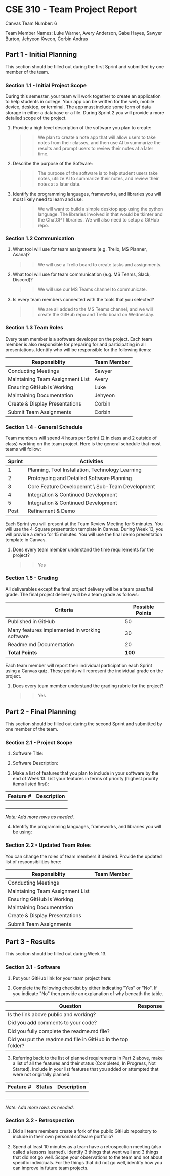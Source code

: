 # CSE 310 - Team Project Report

Canvas Team Number: 6

Team Member Names: Luke Warner, Avery Anderson, Gabe Hayes, Sawyer Burton, Jehyeon Kweon, Corbin Andrus

## Part 1 - Initial Planning

This section should be filled out during the first Sprint and submitted by one member of the team.

### Section 1.1 - Initial Project Scope

During this semester, your team will work together to create an application to help students in college.  Your app can be written for the web, mobile device, desktop, or terminal.  The app must include some form of data storage in either a database or a file.  During Sprint 2 you will provide a more detailed scope of the project. 

1. Provide a high level description of the software you plan to create: 

    >> We plan to create a note app that will allow users to take notes from their classes, and then use AI to summarize the results and prompt users to review their notes at a later time.

2. Describe the purpose of the Software:

    >> The purpose of the software is to help student users take notes, utilize AI to summarize their notes, and review their notes at a later date.

3. Identify the programming languages, frameworks, and libraries you will most likely need to learn and use:

    >> We will want to build a simple desktop app using the python language. The libraries involved in that would be tkinter and the ChatGPT libraries. We will also need to setup a GitHub repo. 

### Section 1.2 Communication

1. What tool will use for team assignments (e.g. Trello, MS Planner, Asana)? 

    >> We will use a Trello board to create tasks and assignments.

2. What tool will use for team communication (e.g. MS Teams, Slack, Discord)? 

    >> We will use our MS Teams channel to communicate.

3. Is every team members connected with the tools that you selected?

    >> We are all added to the MS Teams channel, and we will create the GitHub repo and Trello board on Wednesday. 

### Section 1.3 Team Roles

Every team member is a software developer on the project.  Each team member is also responsible for preparing for and participating in all presentations.  Identify who will be responsible for the following items:

|Responsiblity                   |Team Member         |
|--------------------------------|--------------------|
|Conducting Meetings             | Sawyer             |
|Maintaining Team Assignment List| Avery              |
|Ensuring GitHub is Working      | Luke               |
|Maintaining Documentation       | Jehyeon            |
|Create & Display Presentations  | Corbin             |
|Submit Team Assignments         | Corbin             |

### Section 1.4 - General Schedule

Team members will spend 4 hours per Sprint (2 in class and 2 outside of class) working on the team project. Here is the general schedule that most teams will follow:

|Sprint|Activities                                      |
|------|------------------------------------------------|
|  1   |Planning, Tool Installation, Technology Learning|
|  2   |Prototyping and Detailed Software Planning      |
|  3   |Core Feature Developemnt \ Sub-Team Development |
|  4   |Integration & Continued Development             |
|  5   |Integration & Continued Development             |
| Post |Refinement & Demo                               |

Each Sprint you will present at the Team Review Meeting for 5 minutes.  You will use the 4-Square presentation template in Canvas.  During Week 13, you will provide a demo for 15 minutes.  You will use the final demo presentation template in Canvas.

1. Does every team member understand the time requirements for the project? 

    >> Yes

### Section 1.5 - Grading

All deliverables except the final project delivery will be a team pass/fail grade.  The final project delivery will be a team grade as follows:

|Criteria                                     |Possible Points|
|---------------------------------------------|---------------|
|Published in GitHub                          |       50      |
|Many features implemented in working software|       30      |
|Readme.md Documentation                      |       20      |
|**Total Points**                             |    **100**    |

Each team member will report their individual participation each Sprint using a Canvas quiz.  These points will represent the individual grade on the project.

1. Does every team member understand the grading rubric for the project?

    >> Yes

## Part 2 - Final Planning

This section should be filled out during the second Sprint and submitted by one member of the team.

### Section 2.1 - Project Scope

1. Software Title:

2. Software Description:

3. Make a list of features that you plan to include in your software by the end of Week 13.  List your features in terms of priority (highest priority items listed first):

|Feature #|Description                                               |
|---------|----------------------------------------------------------|
|         |                                                          |
|         |                                                          |
|         |                                                          |
|         |                                                          |

_Note: Add more rows as needed._


4. Identify the programming languages, frameworks, and libraries you will be using:

### Section 2.2 - Updated Team Roles

You can change the roles of team members if desired.  Provide the updated list of responsibilities here:

|Responsiblity                   |Team Member         |
|--------------------------------|--------------------|
|Conducting Meetings             |                    |
|Maintaining Team Assignment List|                    |
|Ensuring GitHub is Working      |                    |
|Maintaining Documentation       |                    |
|Create & Display Presentations  |                    |
|Submit Team Assignments         |                    |

## Part 3 - Results

This section should be filled out during Week 13.

### Section 3.1 - Software

1. Put your GitHub link for your team project here: 

2. Complete the following checklist by either indicating "Yes" or "No".  If you indicate "No" then provide an explanation of why beneath the table.

|Question                                                    |Response|
|------------------------------------------------------------|--------|
|Is the link above public and working?                       |        |
|Did you add comments to your code?                          |        |
|Did you fully complete the readme.md file?                  |        |
|Did you put the readme.md file in GitHub in the top folder? |        |

3. Referring back to the list of planned requirements in Part 2 above, make a list of all the features and their status (Completed, In Progress, Not Started).  Include in your list features that you added or attempted that were not originally planned.

|Feature #|Status     |Description                                               |
|---------|-----------|----------------------------------------------------------|
|         |           |                                                          |
|         |           |                                                          |
|         |           |                                                          |
|         |           |                                                          |

_Note: Add more rows as needed._

### Section 3.2 - Retrospection

1. Did all team members create a fork of the public GitHub repository to include in their own personal software portfolio?

2. Spend at least 10 minutes as a team have a retrospection meeting (also called a lessons learned).  Identify 3 things that went well and 3 things that did not go well.  Scope your observations to the team and not about specific individuals.  For the things that did not go well, identify how you can improve in future team projects.

